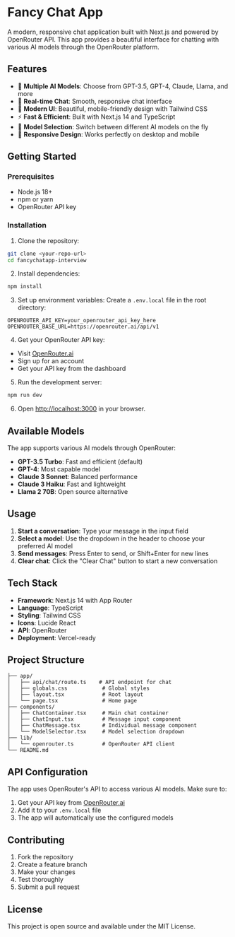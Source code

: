 # Fancy Chat App

A modern, responsive chat application built with Next.js and powered by OpenRouter API. This app provides a beautiful interface for chatting with various AI models through the OpenRouter platform.

## Features

- 🤖 **Multiple AI Models**: Choose from GPT-3.5, GPT-4, Claude, Llama, and more
- 💬 **Real-time Chat**: Smooth, responsive chat interface
- 🎨 **Modern UI**: Beautiful, mobile-friendly design with Tailwind CSS
- ⚡ **Fast & Efficient**: Built with Next.js 14 and TypeScript
- 🔧 **Model Selection**: Switch between different AI models on the fly
- 📱 **Responsive Design**: Works perfectly on desktop and mobile

## Getting Started

### Prerequisites

- Node.js 18+ 
- npm or yarn
- OpenRouter API key

### Installation

1. Clone the repository:
```bash
git clone <your-repo-url>
cd fancychatapp-interview
```

2. Install dependencies:
```bash
npm install
```

3. Set up environment variables:
Create a `.env.local` file in the root directory:
```env
OPENROUTER_API_KEY=your_openrouter_api_key_here
OPENROUTER_BASE_URL=https://openrouter.ai/api/v1
```

4. Get your OpenRouter API key:
- Visit [OpenRouter.ai](https://openrouter.ai/)
- Sign up for an account
- Get your API key from the dashboard

5. Run the development server:
```bash
npm run dev
```

6. Open [http://localhost:3000](http://localhost:3000) in your browser.

## Available Models

The app supports various AI models through OpenRouter:

- **GPT-3.5 Turbo**: Fast and efficient (default)
- **GPT-4**: Most capable model
- **Claude 3 Sonnet**: Balanced performance
- **Claude 3 Haiku**: Fast and lightweight
- **Llama 2 70B**: Open source alternative

## Usage

1. **Start a conversation**: Type your message in the input field
2. **Select a model**: Use the dropdown in the header to choose your preferred AI model
3. **Send messages**: Press Enter to send, or Shift+Enter for new lines
4. **Clear chat**: Click the "Clear Chat" button to start a new conversation

## Tech Stack

- **Framework**: Next.js 14 with App Router
- **Language**: TypeScript
- **Styling**: Tailwind CSS
- **Icons**: Lucide React
- **API**: OpenRouter
- **Deployment**: Vercel-ready

## Project Structure

```
├── app/
│   ├── api/chat/route.ts    # API endpoint for chat
│   ├── globals.css           # Global styles
│   ├── layout.tsx            # Root layout
│   └── page.tsx              # Home page
├── components/
│   ├── ChatContainer.tsx     # Main chat container
│   ├── ChatInput.tsx         # Message input component
│   ├── ChatMessage.tsx       # Individual message component
│   └── ModelSelector.tsx     # Model selection dropdown
├── lib/
│   └── openrouter.ts         # OpenRouter API client
└── README.md
```

## API Configuration

The app uses OpenRouter's API to access various AI models. Make sure to:

1. Get your API key from [OpenRouter.ai](https://openrouter.ai/)
2. Add it to your `.env.local` file
3. The app will automatically use the configured models

## Contributing

1. Fork the repository
2. Create a feature branch
3. Make your changes
4. Test thoroughly
5. Submit a pull request

## License

This project is open source and available under the MIT License.
